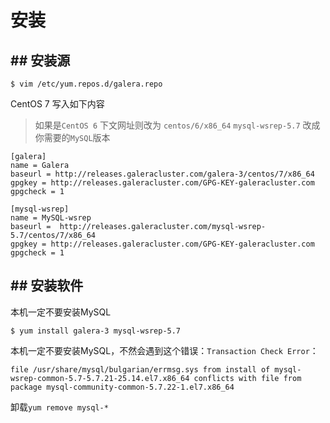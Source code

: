 # 安装

## ## 安装源
```
$ vim /etc/yum.repos.d/galera.repo
```
CentOS 7 写入如下内容

> 如果是`CentOS 6` 下文网址则改为 `centos/6/x86_64`
> `mysql-wsrep-5.7` 改成你需要的`MySQL`版本

```
[galera]
name = Galera
baseurl = http://releases.galeracluster.com/galera-3/centos/7/x86_64
gpgkey = http://releases.galeracluster.com/GPG-KEY-galeracluster.com
gpgcheck = 1

[mysql-wsrep]
name = MySQL-wsrep
baseurl =  http://releases.galeracluster.com/mysql-wsrep-5.7/centos/7/x86_64
gpgkey = http://releases.galeracluster.com/GPG-KEY-galeracluster.com
gpgcheck = 1
```

## ## 安装软件

本机一定不要安装MySQL

```
$ yum install galera-3 mysql-wsrep-5.7
```

本机一定不要安装MySQL，不然会遇到这个错误：`Transaction Check Error`：
```
file /usr/share/mysql/bulgarian/errmsg.sys from install of mysql-wsrep-common-5.7-5.7.21-25.14.el7.x86_64 conflicts with file from package mysql-community-common-5.7.22-1.el7.x86_64
```

卸载`yum remove mysql-*`


